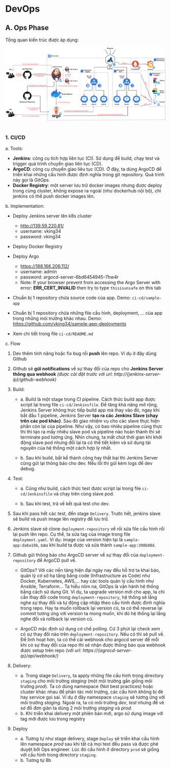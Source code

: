 # DevOps

## A. Ops Phase
Tổng quan kiến trúc được áp dụng:

![The brief architecture for Operations Phase](ops00.png)

#
### 1. CI/CD
a. Tools:
- __Jenkins__: công cụ tích hợp liên tục (CI). Sử dụng để build, chạy test và trigger quá trình chuyển giao liên tục (CD).
- __ArgoCD__: công cụ chuyển giao liêu tục (CD). Ở đây, ta dùng ArgoCD để triển khai những cấu hình được định nghĩa trong git repository. Quá trình này gọi là *GitOps*.
- __Docker Registry__: một server lưu trữ docker images nhưng được deploy trong cùng cluster, không expose ra ngoài (như dockerhub nội bộ), chỉ jenkins có thể push docker images lên.

b. Implementation:
- Deploy Jenkins server lên k8s cluster
    - http://139.59.220.81/
    - username: vking34
    - password: vking34
- Deploy Docker Registry
- Deploy Argo
    - https://188.166.206.112/
    - username: admin
    - password: argocd-server-6bd6454945-7hw4r
    - Note: If your browser prevent from accessing the Argo Server with error: __ERR_CERT_INVALID__ then try to type ```thisisunsafe``` on this tab
    
- Chuẩn bị 1 repository chứa source code của app. Demo: ```ci-cd/sample-app```
- Chuẩn bị 1 repository chứa những file cấu hình, deployment, ... của app trong những môi trường khác nhau. Demo: https://github.com/vking34/sample-app-deployments
- Xem chi tiết trong file ```ci-cd/README.md```

c. Flow
1. Dev thêm tính năng hoặc fix bug rồi __push__ lên repo. Ví dụ ở đây dùng Github

2. Github sẽ __gửi notifications__ về sự thay đổi của repo cho __Jenkins Server thông qua webhook__ *(được cài đặt trước với url: http://{jenkins-server-ip}/github-webhook)*

3. Build:
    - a. Build là một stage trong CI pipeline. Cách thức build app được script lại trong file ```ci-cd/Jenkinsfile```. Để tăng khả năng mở rộng, Jenkins Server không trực tiếp build app mà thay vào đó, ngay khi bắt đầu 1 pipeline, Jenkins Server __tạo ra các Jenkins Slave (chạy trên các pod khác)__. Sau đó giao nhiệm vụ cho các slave thực hiện phần còn lại của pipeline. Như vậy, có bao nhiêu pipeline cùng thực thi thì tạo ra mấy nhiêu slave pod và pipeline nào hoàn thành thì sẽ terminate pod tương ứng. Nhìn chung, ta mất chút thời gian khi khởi động slave pod nhưng đổi lại ta có thể tiết kiệm và sử dụng tài nguyên của hệ thống một cách hợp lý nhất.

    - b. Sau khi build, bất kể thành công hay thất bại thì Jenkins Server cũng gửi lại thông báo cho dev. Nếu lỗi thì gửi kèm logs để dev debug.

4. Test:
    - a. Cũng như build, cách thức test được script lại trong file ```ci-cd/Jenkinsfile``` và chạy trên cùng slave pod.

    - b. Sau khi test, trả về kết quả test cho dev.

5. Sau khi pass hết các test, đến stage ```Delivery```. Trước hết, jenkins slave sẽ build và push image lên registry để lưu trữ.

6. Jenkins slave sẽ clone ```deployment-repository``` về rồi sửa file cấu hình rồi lại push lên repo. Cụ thể, ta sửa tag của image trong file ```deployment.yaml```. Ví dụ: image của version hiện tại là ```sample-app:da6a18b```, sau khi build ta được và sửa thành ```sample-app:398b88d```.

7. Github gửi thông báo cho ArgoCD server về sự thay đổi của ```deployment-repository``` để ArgoCD pull về.
    - GitOps? Với các nền tảng hiện đại ngày nay đều hỗ trợ ta khai báo, quản lý cơ sở hạ tầng bằng code (Infrastructure as Code) như Docker, Kubernetes, AWS,... hay các tools quản lý cấu hình như Ansible, Terraform... Ta hiểu nôm na, GitOps là vận hành hệ thống bằng cách sử dụng Git. Ví dụ, ta upgrade version mới cho app, ta chỉ cần thay đổi code trong ```deployment-repository```, hệ thống sẽ lắng nghe sự thay đổi và tự động cập nhập theo cấu hình được định nghĩa trong repo. Hay ta muốn rollback lại version cũ, ta có thể reverse lại commit tương ứng với version ta mong muốn, khi đó hệ thống lại lắng nghe đổi và rollback lại version cũ.

    - ArgoCD mặc định sử dụng cơ chế polling. Cứ 3 phút lại check xem có sự thay đổi nào trên ```deployment-repository```. Nếu có thì sẽ pull về. Để linh hoạt hơn, ta có thể cài webhook cho argocd server để mỗi khi có sự thay đổi của repo thì sẽ nhận được thông báo qua webhook được setup trên repo *(với url: https://{agrocd-server-ip}/api/webhook/)*

8. Delivery:
    - a. Trong stage ```Delivery```, ta apply những file cấu hình trong directory ```staging``` cho môi trường *staging* (một môi trường gần giống môi trường *prod*). Ta có dùng namespace (Not best practices) hoặc cluster khác nhau để phân tác môi trường, các cấu hình không bị đè hay service gọi sai. Ví dụ ở đây namespace ```staging``` sẽ tương ứng với môi trường *staging*. Ngoài ra, ta có môi trường *dev*, *test* nhưng để vẽ sơ đồ đơn giản ta dùng 2 môi trường *staging* và *prod*.
    - b. Khi triển khai delivery một phiên bản mới, argo sử dụng image với tag mới được lưu trong registry

9. Deploy
    - a. Tương tự như stage delivery, stage ```Deploy``` sẽ triển khai cấu hình lên namespace *prod* sau khi tất cả mọi test đều pass và được phê duyệt bởi Ops engineer. Lúc đó cấu hình ở directory ```prod``` sẽ giống với cấu hình trong directory ```staging```.
    - b. Tương tự 8b